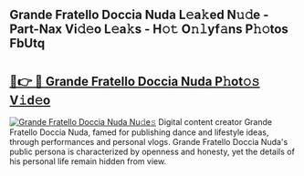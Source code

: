 ## Grande Fratello Doccia Nuda L𝚎a𝚔ed N𝚞𝚍e - Part-Nax Vi𝚍𝚎o L𝚎a𝚔s - H𝚘𝚝 O𝚗𝚕yf𝚊ns P𝚑𝚘tos FbUtq

# <h2><a href="http://kf8dtud.oniu.top/?m=Grande+Fratello+Doccia+Nuda">🔗👉 🔴 Grande Fratello Doccia Nuda P𝚑ot𝚘𝚜 V𝚒d𝚎o</a></h2>

[![Grande Fratello Doccia Nuda Nu𝚍e𝚜](https://i.imgur.com/0qMVB7G.gif)](http://kf8dtud.oniu.top/?m=Grande+Fratello+Doccia+Nuda)
Digital content creator Grande Fratello Doccia Nuda, famed for publishing dance and lifestyle ideas, through performances and personal vlogs. Grande Fratello Doccia Nuda's public persona is characterized by openness and honesty, yet the details of his personal life remain hidden from view.  
